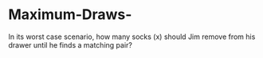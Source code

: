 # Maximum-Draws-
In its worst case scenario, how many socks (x) should Jim remove from his drawer until he finds a matching pair? 
